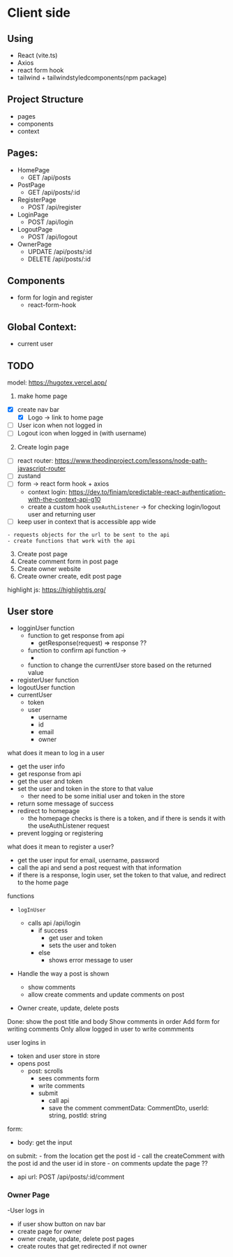 # Client side

## Using

- React (vite.ts)
- Axios
- react form hook
- tailwind + tailwindstyledcomponents(npm package)

## Project Structure

- pages
- components
- context

## Pages:

- HomePage
  - GET /api/posts
- PostPage
  - GET /api/posts/:id
- RegisterPage
  - POST /api/register
- LoginPage
  - POST /api/login
- LogoutPage
  - POST /api/logout
- OwnerPage
  - UPDATE /api/posts/:id
  - DELETE /api/posts/:id

## Components

- form for login and register
  - react-form-hook

## Global Context:

- current user

## TODO

model: <https://hugotex.vercel.app/>

1. make home page

  - [X] create nav bar
    - [x] Logo -> link to home page
  - [ ] User icon when not logged in
  - [ ] Logout icon when logged in (with username)

2. Create login page
  - [ ] react router: <https://www.theodinproject.com/lessons/node-path-javascript-router>
  - [ ] zustand
  - [ ] form -> react form hook + axios
    - context login: <https://dev.to/finiam/predictable-react-authentication-with-the-context-api-g10>
    - create a custom hook `useAuthListener` -> for checking login/logout user and returning user
  - [ ] keep user in context that is accessible app wide
  <!-- TODO: Move the api related func to services/api.ts -->
    - requests objects for the url to be sent to the api
    - create functions that work with the api

3. Create post page
4. Create comment form in post page
6. Create owner website
  1. Create owner create, edit post page

highlight js: <https://highlightjs.org/>


## User store

- logginUser function
  - function to get response from api
    - getResponse(request) => response ??
  - function to confirm api function ->
    - <!-- TODO: Fix the backend response if not good  -->
  - function to change the currentUser store based on the returned value
- registerUser function
- logoutUser function
- currentUser
  - token
  - user
    - username
    - id
    - email
    - owner
<!-- DONE: LOGOUT -->
<!-- DONE: Add bearer header to axios -->

what does it mean to log in a user
  - get the user info
  - get response from api
  - get the user and token
  - set the user and token in the store to that value
    - ther need to be some initial user and token in the store
  - return some message of success
  - redirect to homepage
    - the homepage checks is there is a token, and if there is sends it with the useAuthListener request
  - prevent logging or registering

<!-- DONE: create a register user function in the store or use the login user  -->
<!-- DONE: create a register user function in the api.auth -->
what does it mean to register a user?
- get the user input for email, username, password
- call the api and send a post request with that information
- if there is a response, login user, set the token to that value, and redirect to the home page

functions
  - `logInUser`
    - calls api /api/login
      - if success
        - get user and token
        - sets the user and token
      - else
        - shows error message to user

  - Handle the way a post is shown
    - show comments
    - allow create comments and update comments on post

  - Owner create, update, delete posts

Done: show the post title and body
Show comments in order
Add form for writing comments
Only allow logged in user to write commments

user logins in
  - token and user store in store
  - opens post
    - post: scrolls
      - sees comments form
      - write comments
      - submit
        - call api
        - save the comment
    commentData: CommentDto,
    userId: string,
    postId: string

form:
  - body: get the input

  on submit:
    - from the location get the post id
    - call the createComment with the post id and the user id in store
    - on comments update the page ??

  - api url: POST /api/posts/:id/comment

### Owner Page

-User logs in

  - if user show button on nav bar
  - create page for owner
  - owner create, update, delete post pages
  - create routes that get redirected if not owner
